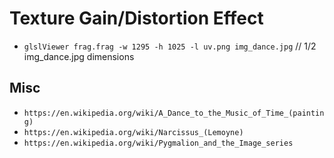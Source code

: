 # Texture Gain/Distortion Effect

* `glslViewer frag.frag -w 1295 -h 1025 -l uv.png img_dance.jpg` // 1/2 img_dance.jpg dimensions

## Misc

* `https://en.wikipedia.org/wiki/A_Dance_to_the_Music_of_Time_(painting)`
* `https://en.wikipedia.org/wiki/Narcissus_(Lemoyne)`
* `https://en.wikipedia.org/wiki/Pygmalion_and_the_Image_series`

